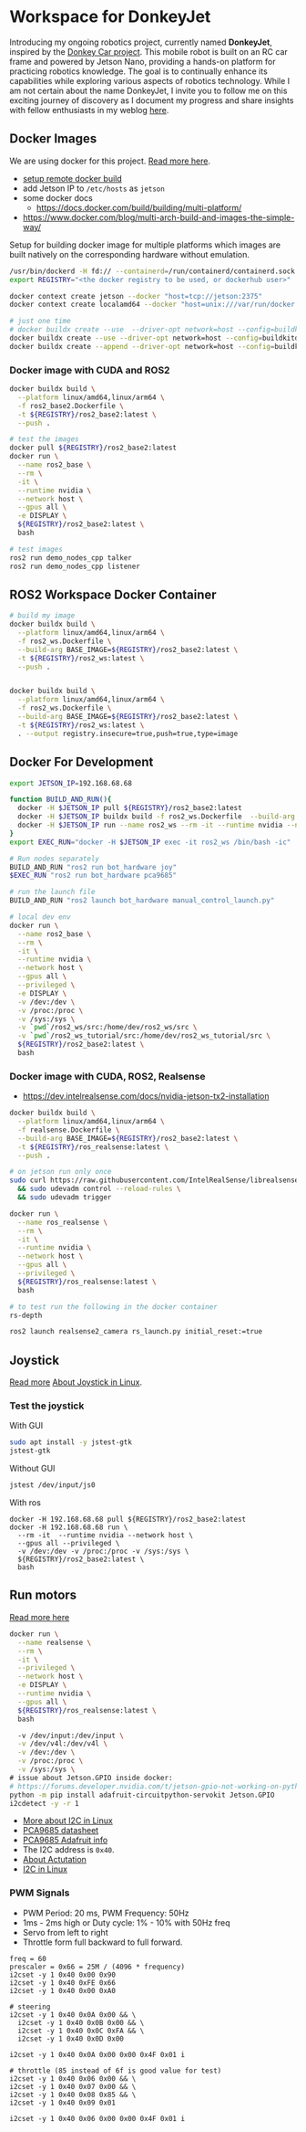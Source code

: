 # Workspace for DonkeyJet

Introducing my ongoing robotics project, currently named **DonkeyJet**, inspired by the [Donkey Car project](https://www.donkeycar.com/). This mobile robot is built on an RC car frame and powered by Jetson Nano, providing a hands-on platform for practicing robotics knowledge. The goal is to continually enhance its capabilities while exploring various aspects of robotics technology. While I am not certain about the name DonkeyJet, I invite you to follow me on this exciting journey of discovery as I document my progress and share insights with fellow enthusiasts in my weblog [here](https://www.enthusiasticroboticist.com/).

## Docker Images

We are using docker for this project. [Read more here](https://www.enthusiasticroboticist.com/blog/ros-2-on-jetson-nano-using-docker/).

- [setup remote docker build](https://youtu.be/YX2BSioWyhI)
- add Jetson IP to `/etc/hosts` as `jetson`
- some docker docs
  - https://docs.docker.com/build/building/multi-platform/
- https://www.docker.com/blog/multi-arch-build-and-images-the-simple-way/

Setup for building docker image for multiple platforms which images are built natively on the corresponding hardware without emulation.

```bash
/usr/bin/dockerd -H fd:// --containerd=/run/containerd/containerd.sock
export REGISTRY="<the docker registry to be used, or dockerhub user>"

docker context create jetson --docker "host=tcp://jetson:2375"
docker context create localamd64 --docker "host=unix:///var/run/docker.sock"

# just one time
# docker buildx create --use  --driver-opt network=host --config=buildkitd.toml --name MultiPlatform
docker buildx create --use --driver-opt network=host --config=buildkitd-arm64.toml --name mybuilder jetson
docker buildx create --append --driver-opt network=host --config=buildkitd-amd64.toml --name mybuilder localamd64

```

### Docker image with CUDA and ROS2

```bash
docker buildx build \
  --platform linux/amd64,linux/arm64 \
  -f ros2_base2.Dockerfile \
  -t ${REGISTRY}/ros2_base2:latest \
  --push .

# test the images
docker pull ${REGISTRY}/ros2_base2:latest
docker run \
  --name ros2_base \
  --rm \
  -it \
  --runtime nvidia \
  --network host \
  --gpus all \
  -e DISPLAY \
  ${REGISTRY}/ros2_base2:latest \
  bash

# test images
ros2 run demo_nodes_cpp talker
ros2 run demo_nodes_cpp listener
```


## ROS2 Workspace Docker Container

```bash
# build my image
docker buildx build \
  --platform linux/amd64,linux/arm64 \
  -f ros2_ws.Dockerfile \
  --build-arg BASE_IMAGE=${REGISTRY}/ros2_base2:latest \
  -t ${REGISTRY}/ros2_ws:latest \
  --push .


docker buildx build \
  --platform linux/amd64,linux/arm64 \
  -f ros2_ws.Dockerfile \
  --build-arg BASE_IMAGE=${REGISTRY}/ros2_base2:latest \
  -t ${REGISTRY}/ros2_ws:latest \
  . --output registry.insecure=true,push=true,type=image
```

## Docker For Development
```bash
export JETSON_IP=192.168.68.68

function BUILD_AND_RUN(){
  docker -H $JETSON_IP pull ${REGISTRY}/ros2_base2:latest
  docker -H $JETSON_IP buildx build -f ros2_ws.Dockerfile  --build-arg BASE_IMAGE=${REGISTRY}/ros2_base2:latest   -t ${REGISTRY}/ros2_ws:latest .
  docker -H $JETSON_IP run --name ros2_ws --rm -it --runtime nvidia --network host --gpus all --privileged -e DISPLAY -v /dev:/dev -v /proc:/proc -v /sys:/sys ${REGISTRY}/ros2_ws:latest bash -ic "$@"
}
export EXEC_RUN="docker -H $JETSON_IP exec -it ros2_ws /bin/bash -ic"

# Run nodes separately
BUILD_AND_RUN "ros2 run bot_hardware joy"
$EXEC_RUN "ros2 run bot_hardware pca9685"

# run the launch file
BUILD_AND_RUN "ros2 launch bot_hardware manual_control_launch.py"

# local dev env
docker run \
  --name ros2_base \
  --rm \
  -it \
  --runtime nvidia \
  --network host \
  --gpus all \
  --privileged \
  -e DISPLAY \
  -v /dev:/dev \
  -v /proc:/proc \
  -v /sys:/sys \
  -v `pwd`/ros2_ws/src:/home/dev/ros2_ws/src \
  -v `pwd`/ros2_ws_tutorial/src:/home/dev/ros2_ws_tutorial/src \
  ${REGISTRY}/ros2_base2:latest \
  bash 
```

### Docker image with CUDA, ROS2, Realsense
- https://dev.intelrealsense.com/docs/nvidia-jetson-tx2-installation


```bash
docker buildx build \
  --platform linux/amd64,linux/arm64 \
  -f realsense.Dockerfile \
  --build-arg BASE_IMAGE=${REGISTRY}/ros2_base2:latest \
  -t ${REGISTRY}/ros_realsense:latest \
  --push .

# on jetson run only once
sudo curl https://raw.githubusercontent.com/IntelRealSense/librealsense/master/config/99-realsense-libusb.rules -o /etc/udev/rules.d/99-realsense-libusb.rules \
  && sudo udevadm control --reload-rules \
  && sudo udevadm trigger

docker run \
  --name ros_realsense \
  --rm \
  -it \
  --runtime nvidia \
  --network host \
  --gpus all \
  --privileged \
  ${REGISTRY}/ros_realsense:latest \
  bash

# to test run the following in the docker container
rs-depth

ros2 launch realsense2_camera rs_launch.py initial_reset:=true
```

## Joystick

[Read more](https://www.enthusiasticroboticist.com/blog/using-bluetooth-controller-with-ros-2-on-jetson-nano/)
[About Joystick in Linux](https://opencoursehub.cs.sfu.ca/bfraser/grav-cms/cmpt433/links/files/2022-student-howtos/LinuxJoystick.hLibrary.pdf).

### Test the joystick

With GUI
```bash
sudo apt install -y jstest-gtk
jstest-gtk
```

Without GUI
```bash
jstest /dev/input/js0
```

With ros
```
docker -H 192.168.68.68 pull ${REGISTRY}/ros2_base2:latest
docker -H 192.168.68.68 run \
  --rm -it  --runtime nvidia --network host \
  --gpus all --privileged \
  -v /dev:/dev -v /proc:/proc -v /sys:/sys \
  ${REGISTRY}/ros2_base2:latest \
  bash
```


## Run motors

[Read more here](https://www.enthusiasticroboticist.com/blog/actuation-and-pca9685-with-ros-2-on-jetson-nano/)

```bash
docker run \
  --name realsense \
  --rm \
  -it \
  --privileged \
  --network host \
  -e DISPLAY \
  --runtime nvidia \
  --gpus all \
  ${REGISTRY}/ros_realsense:latest \
  bash

  -v /dev/input:/dev/input \
  -v /dev/v4l:/dev/v4l \
  -v /dev:/dev \
  -v /proc:/proc \
  -v /sys:/sys \
# issue about Jetson.GPIO inside docker: 
# https://forums.developer.nvidia.com/t/jetson-gpio-not-working-on-python-inside-the-container/180435
python -m pip install adafruit-circuitpython-servokit Jetson.GPIO
i2cdetect -y -r 1
```

- [More about I2C in Linux](https://www.youtube.com/watch?v=-1PHQYRbAm8&ab_channel=Johannes4GNU_Linux)
- [PCA9685 datasheet](https://cdn-shop.adafruit.com/datasheets/PCA9685.pdf)
- [PCA9685 Adafruit info](https://cdn-learn.adafruit.com/downloads/pdf/16-channel-pwm-servo-driver.pdf)
- The I2C address is `0x40`.
- [About Actutation](http://docs.donkeycar.com/parts/actuators/)
- [I2C in Linux](http://embeddedcraft.org/eclinux/linuxi2c.html)

### PWM Signals
- PWM Period: 20 ms, PWM Frequency: 50Hz
- 1ms - 2ms high or Duty cycle: 1% - 10% with 50Hz freq
- Servo from left to right
- Throttle form full backward to full forward.

```
freq = 60
prescaler = 0x66 = 25M / (4096 * frequency)
i2cset -y 1 0x40 0x00 0x90
i2cset -y 1 0x40 0xFE 0x66
i2cset -y 1 0x40 0x00 0xA0

# steering
i2cset -y 1 0x40 0x0A 0x00 && \
  i2cset -y 1 0x40 0x0B 0x00 && \
  i2cset -y 1 0x40 0x0C 0xFA && \
  i2cset -y 1 0x40 0x0D 0x00

i2cset -y 1 0x40 0x0A 0x00 0x00 0x4F 0x01 i

# throttle (85 instead of 6f is good value for test)
i2cset -y 1 0x40 0x06 0x00 && \
i2cset -y 1 0x40 0x07 0x00 && \
i2cset -y 1 0x40 0x08 0x85 && \
i2cset -y 1 0x40 0x09 0x01

i2cset -y 1 0x40 0x06 0x00 0x00 0x4F 0x01 i

```
